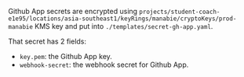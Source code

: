 Github App secrets are encrypted using 
`projects/student-coach-e1e95/locations/asia-southeast1/keyRings/manabie/cryptoKeys/prod-manabie` KMS key
and put into `./templates/secret-gh-app.yaml`.

That secret has 2 fields:
- `key.pem`: the Github App key.
- `webhook-secret`: the webhook secret for Github App.
